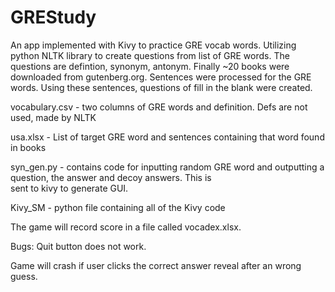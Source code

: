 # GREStudy

  An app implemented with Kivy to practice GRE vocab words. 
  Utilizing python NLTK library to create questions from list of GRE words. The questions are defintion, synonym, antonym. 
  Finally ~20 books were downloaded from gutenberg.org. Sentences were processed for the GRE words.
  Using these sentences, questions of fill in the blank were created. 
  
  
  vocabulary.csv - two columns of GRE words and definition. Defs are not used, made by NLTK
  
  usa.xlsx - List of target GRE word and sentences containing that word found in books
  
  syn_gen.py -  contains code for inputting random GRE word and outputting a question, the answer and decoy answers. This is     
  sent to kivy to generate GUI.
     
  Kivy_SM - python file containing all of the Kivy code

  The game will record score in a file called vocadex.xlsx. 




Bugs:
  Quit button does not work.
  
  Game will crash if user clicks the correct answer reveal after an wrong guess.

